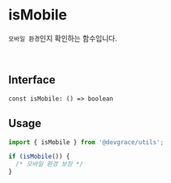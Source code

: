 # isMobile

`모바일 환경`인지 확인하는 함수입니다.


<br />

## Interface
```tsx
const isMobile: () => boolean
```

## Usage
```ts
import { isMobile } from '@devgrace/utils';

if (isMobile()) {
  /* 모바일 환경 보장 */
}
```